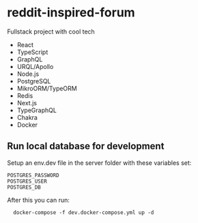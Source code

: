 # reddit-inspired-forum

Fullstack project with cool tech

- React
- TypeScript
- GraphQL
- URQL/Apollo
- Node.js
- PostgreSQL
- MikroORM/TypeORM
- Redis
- Next.js
- TypeGraphQL
- Chakra
- Docker

## Run local database for development

Setup an env.dev file in the server folder with these variables set:

```
POSTGRES_PASSWORD
POSTGRES_USER
POSTGRES_DB
```

After this you can run:

```
  docker-compose -f dev.docker-compose.yml up -d
```
